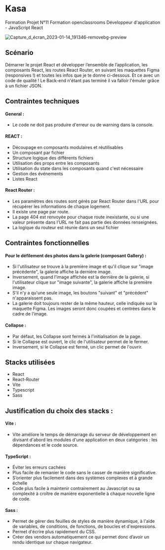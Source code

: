 # Kasa

Formation Projet N°11 Formation openclassrooms Développeur d'application - JavaScript React

![Capture_d_écran_2023-01-14_191346-removebg-preview](https://user-images.githubusercontent.com/94462048/212488823-c319c0af-c05f-43a6-bd2b-7c874630940f.png)


## Scénario 

Démarrer le projet React et développer l’ensemble de l’application, les composants React, les routes React Router, en suivant les maquettes Figma (responsives !) et toutes les infos que je te donne ci-dessous. Et ce avec un code de qualité ! 
Le Back-end n'étant pas terminé il va falloir l'émuler grâce à un fichier JSON.

## Contraintes techniques

#### General : 

- Le code ne doit pas produire d'erreur ou de warning dans la console.

#### REACT :

- Découpage en composants modulaires et réutilisables 
- Un composant par fichier
- Structure logique des différents fichiers
- Utilisation des props entre les composants
- Utilisation du state dans les composants quand c'est nécessaire
- Gestion des événements
- Listes React

#### React Router :

- Les paramètres des routes sont gérés par React Router dans l'URL pour récupérer les informations de chaque logement.
- Il existe une page par route.
- La page 404 est renvoyée pour chaque route inexistante, ou si une valeur présente dans l’URL ne fait pas partie des données renseignées. 
- La logique du routeur est réunie dans un seul fichier

## Contraintes fonctionnelles

#### Pour le défilement des photos dans la galerie (composant Gallery) : 

- Si l'utilisateur se trouve à la première image et qu'il clique sur "image précédente", la galerie affiche la dernière image.
- Inversement, quand l'image affichée est la dernière de la galerie, si l'utilisateur clique sur "image suivante", la galerie affiche la première image. 
- S'il n'y a qu'une seule image, les boutons "suivant" et "précédent" n'apparaissent pas.
- La galerie doit toujours rester de la même hauteur, celle indiquée sur la maquette Figma. Les images seront donc coupées et centrées dans le cadre de l’image.

#### Collapse : 

- Par défaut, les Collapse sont fermés à l'initialisation de la page. 
- Si le Collapse est ouvert, le clic de l'utilisateur permet de le fermer.
- Inversement, si le Collapse est fermé, un clic permet de l'ouvrir.


## Stacks utilisées

- React
- React-Router
- Vite
- Typescript
- Sass

## Justification du choix des stacks : 

#### Vite :

- Vite améliore le temps de démarrage du serveur de développement en divisant d'abord les modules d'une application en deux catégories : les dépendances et le code source.

#### TypeScript  :

- Éviter les erreurs cachées 
- Plus facile de remanier le code sans le casser de manière significative.
- S’orienter plus facilement dans des systèmes complexes et à grande échelle
- Code plus facile à maintenir contrairement au Javascript ou sa complexité à croître de manière exponentielle à chaque nouvelle ligne de code.

#### Sass :

- Permet de gérer des feuilles de styles de manière dynamique, à l'aide de variables, de conditions, de fonctions, de boucles et d'expressions.
- Permet d'écrire plus rapidement du CSS.
- Créer des vendors automatiquement ce qui permet donc d’avoir un rendu identique sur chaque navigateur.
